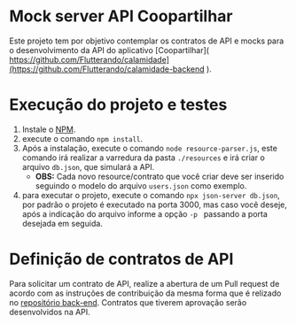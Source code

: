 # Mock server API Coopartilhar

Este projeto tem por objetivo contemplar os contratos de API e mocks para o desenvolvimento da API do aplicativo [Coopartilhar]( https://github.com/Flutterando/calamidade](https://github.com/Flutterando/calamidade-backend ).

# Execução do projeto e testes

1. Instale o [NPM](https://docs.npmjs.com/downloading-and-installing-node-js-and-npm).
2. execute o comando `npm install`.
3. Após a instalação, execute o comando `node resource-parser.js`, este comando irá realizar a varredura da pasta `./resources` e irá criar o arquivo `db.json`, que simulará a API.
    - **OBS:** Cada novo resource/contrato que você criar deve ser inserido seguindo o modelo do arquivo `users.json` como exemplo.
5. para executar o projeto, execute o comando `npx json-server db.json`, por padrão o projeto é executado na porta 3000, mas caso você deseje, após a indicação do arquivo informe a opção `-p ` passando a porta desejada em seguida.

# Definição de contratos de API

Para solicitar um contrato de API, realize a abertura de um Pull request de acordo com as instruções de contribuição da mesma forma que é relizado no [repositório back-end](https://github.com/Flutterando/calamidade-backend#). Contratos que tiverem aprovação serão desenvolvidos na API.
